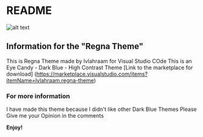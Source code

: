 # README
![alt text](https://imgur.com/pjzZGOG.png)

## Information for the "Regna Theme"
This is Regna Theme made by lvlahraam for Visual Studio COde
This is an Eye Candy - Dark Blue - High Contrast Theme
[Link to the marketplace for download] (https://marketplace.visualstudio.com/items?itemName=lvlahraam.regna-theme)
### For more information
I have made this theme because I didn't like other Dark Blue Themes
Please Give me your Opinion in the comments

**Enjoy!**
